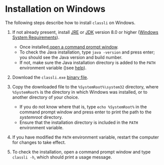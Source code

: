 # Installation on Windows

The following steps describe how to install `classli` on Windows.

1. If not already present, install [JRE](https://docs.oracle.com/javase/8/docs/technotes/guides/install/windows_jre_install.html#CHDEDHAJ) or [JDK](https://docs.oracle.com/javase/8/docs/technotes/guides/install/windows_jdk_install.html#CHDEBCCJ) version 8.0 or higher ([Windows System Requirements](https://docs.oracle.com/javase/8/docs/technotes/guides/install/windows_system_requirements.html)).
    - Once installed,[open a command prompt window](http://windows.microsoft.com/en-gb/windows-vista/open-a-command-prompt-window).
    - To check the Java installation, type `java -version` and press enter; you should see the Java version and build number.
    - If not, make sure the Java installation directory is added to the `PATH` environment variable ()see [help](https://java.com/en/download/help/path.xml)).

2. Download the `classli.exe` [binary file](https://builds.cs.st-andrews.ac.uk/job/digitising_scotland/lastSuccessfulBuild/artifact/record_classification/target/classli.exe).

3. Copy the downloaded file to the `%SystemRoot%\system32` directory, where `%SystemRoot%` is the directory in which Windows was installed, or to another directory of your choice.
    - If you do not know where that is, type `echo %SystemRoot%` in the command prompt window and press enter to print the path to the _systemroot_ directory.
    - Ensure that the installation directory is included in the `PATH` environment variable.

4. If you have modified the `PATH` environment variable, restart the computer for changes to take effect.

5. To check the installation, open a command prompt window and type `classli -h`, which should print a usage message.

